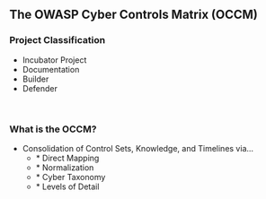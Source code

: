 ## The OWASP Cyber Controls Matrix (OCCM)

### Project Classification

* <i class="fas fa-egg" style="color:#233e81;"></i> Incubator Project
* <i class="fas fa-book" style="color:#233e81;"></i> Documentation
* <i class="fas fa-toolbox" style="color:#233e81;"></i> Builder
* <i class="fas fa-shield-alt" style="color:#233e81;"></i> Defender

&nbsp;
### What is the OCCM?

* Consolidation of Control Sets, Knowledge, and Timelines via...
  - \* Direct Mapping
  - \* Normalization
  - \* Cyber Taxonomy
  - \* Levels of Detail

